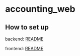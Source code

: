 # accounting_web

## How to set up
backend: [README](https://github.com/cydaf/accounting_web/tree/main/backend)

frontend: [README](https://github.com/cydaf/accounting_web/tree/main/frontend)
